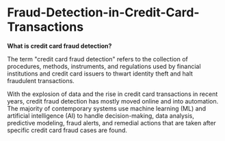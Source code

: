 # Fraud-Detection-in-Credit-Card-Transactions
**What is credit card fraud detection?**

The term "credit card fraud detection" refers to the collection of procedures, methods, instruments, and regulations used by financial institutions and credit card issuers to thwart identity theft and halt fraudulent transactions.

With the explosion of data and the rise in credit card transactions in recent years, credit fraud detection has mostly moved online and into automation. The majority of contemporary systems use machine learning (ML) and artificial intelligence (AI) to handle decision-making, data analysis, predictive modeling, fraud alerts, and remedial actions that are taken after specific credit card fraud cases are found.  

